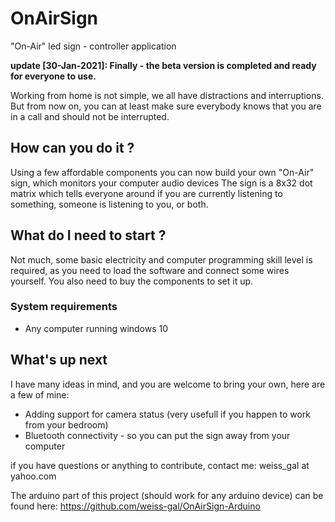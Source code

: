 # OnAirSign
"On-Air" led sign - controller application



**update [30-Jan-2021]: Finally - the beta version is completed and ready for everyone to use.**

Working from home is not simple, we all have distractions and interruptions. 
But from now on, you can at least make sure everybody knows that you are in a call and should not be interrupted. 

## How can you do it ? 

Using a few affordable components you can now build your own "On-Air" sign, which monitors your computer audio devices 
The sign is a 8x32 dot matrix which tells everyone around if you are currently listening to something, someone is listening to you, or both.

## What do I need to start ? 
Not much, some basic electricity and computer programming skill level is required, as you need to load the software and connect some wires yourself. 
You also need to buy the components to set it up. 

### System requirements
* Any computer running windows 10 


## What's up next
I have many ideas in mind, and you are welcome to bring your own, here are a few of mine:
* Adding support for camera status (very usefull if you happen to work from your bedroom)
* Bluetooth connectivity - so you can put the sign away from your computer 


if you have questions or anything to contribute, contact me: weiss_gal at yahoo.com

The arduino part of this project (should work for any arduino device) can be found here: https://github.com/weiss-gal/OnAirSign-Arduino
